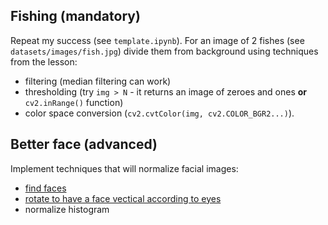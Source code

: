 ## Fishing (mandatory) ##
Repeat my success (see `template.ipynb`). For an image of 2 fishes (see `datasets/images/fish.jpg`) divide them from background using techniques from the lesson:
- filtering (median filtering can work)
- thresholding (try `img > N` - it returns an image of zeroes and ones **or** `cv2.inRange()` function)
- color space conversion (`cv2.cvtColor(img, cv2.COLOR_BGR2...)`).

## Better face (advanced) ##
Implement techniques that will normalize facial images:
- [find faces](https://docs.opencv.org/3.4.3/d7/d8b/tutorial_py_face_detection.html)
- [rotate to have a face vectical according to eyes](https://docs.opencv.org/3.0-beta/doc/py_tutorials/py_imgproc/py_geometric_transformations/py_geometric_transformations.html)
- normalize histogram 